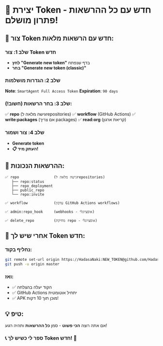 # 🔑 יצירת Token חדש עם כל ההרשאות - פתרון מושלם!

## 🚀 צור Token חדש עם הרשאות מלאות:

### שלב 1: צור Token חדש
- **לחץ "Generate new token"** בדף שנפתח
- **בחר "Generate new token (classic)"**

### שלב 2: הגדרות מושלמות
**Note**: `SmartAgent Full Access Token`
**Expiration**: `90 days`

### שלב 3: בחר הרשאות (חשוב!):
✅ **repo** (גישה מלאה לrepositories)
✅ **workflow** (GitHub Actions)
✅ **write:packages** (אם צריך packages)
✅ **read:org** (קריאת ארגון)

### שלב 4: צור ושמור
- **Generate token**
- **📋 העתק מיד!** 

## 🎯 ההרשאות הנכונות:
```
✅ repo                (גישה מלאה לrepositories)
   ├── repo:status     
   ├── repo_deployment 
   ├── public_repo     
   └── repo:invite     

✅ workflow            (עדכון GitHub Actions workflows)

✅ admin:repo_hook     (webhooks - אופציונלי)

✅ delete_repo         (מחיקת repo - אופציונלי)
```

## 🚀 אחרי שיש לך Token חדש:

### נחליף בקוד:
```bash
git remote set-url origin https://HadasaNaki:NEW_TOKEN@github.com/HadasaNaki/auto-metting-agent.git
git push -u origin master
```

### ואז:
- ✅ הקוד יעלה בהצלחה
- ✅ GitHub Actions יתחיל אוטומטית
- ✅ APK מוכן תוך 10 דקות!

## 💡 טיפ:
אם אתה רוצה **הכי פשוט** - 
סמן **כל ההרשאות** ותהיה רגוע!

### 📞 ספר לי כשיש לך Token חדש! 🎉
